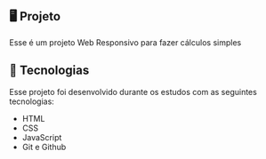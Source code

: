 
## 🖥️ Projeto
Esse é um projeto Web Responsivo para fazer cálculos simples

## 🚀 Tecnologias
Esse projeto foi desenvolvido durante os estudos com as seguintes tecnologias:

- HTML
- CSS
- JavaScript
- Git e Github
